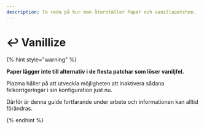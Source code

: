 ```yaml
---
description: Ta reda på hur man återställer Paper och vanillapatchen.
---
```


# ↩️ Vanillize

{% hint style="warning" %}

**Paper lägger inte till alternativ i de flesta patchar som löser vaniljfel.**

Plazma håller på att utveckla möjligheten att inaktivera sådana felkorrigeringar i sin konfiguration just nu.

Därför är denna guide fortfarande under arbete och informationen kan alltid förändras.

{% endhint %}
